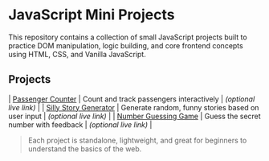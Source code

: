 # JavaScript Mini Projects 

This repository contains a collection of small JavaScript projects built to practice DOM manipulation, logic building, and core frontend concepts using HTML, CSS, and Vanilla JavaScript.

##  Projects

| [Passenger Counter](./passenger-counter/) | Count and track passengers interactively | *(optional live link)* |
| [Silly Story Generator](./silly-story-generator/) | Generate random, funny stories based on user input | *(optional live link)* |
| [Number Guessing Game](./guess-number/) | Guess the secret number with feedback | *(optional live link)* |

> Each project is standalone, lightweight, and great for beginners to understand the basics of the web.


